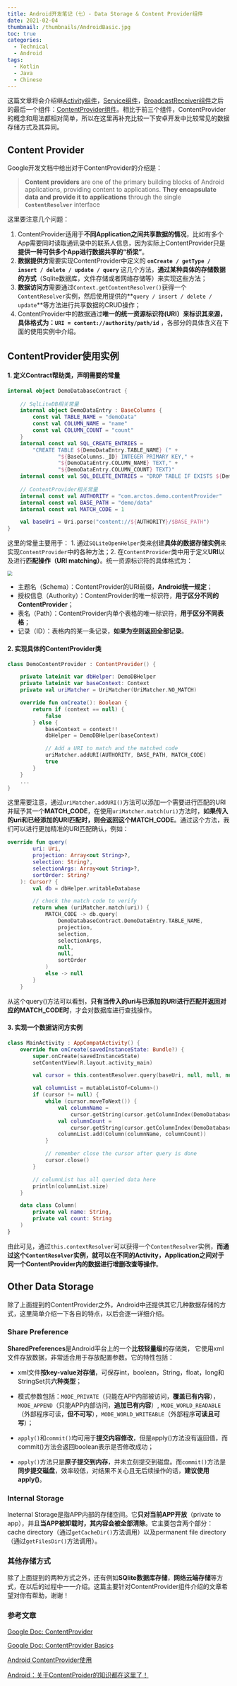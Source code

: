 ```yaml
---
title: Android开发笔记（七）- Data Storage & Content Provider组件
date: 2021-02-04
thumbnail: /thumbnails/AndroidBasic.jpg
toc: true
categories:
  - Technical
  - Android
tags:
  - Kotlin
  - Java
  - Chinese
---
```


这篇文章将会介绍继[Activity组件](https://yunze-li.github.io/2020/06/16/AndroidBasic2/)，[Service组件](https://yunze-li.github.io/2021/01/11/AndroidBasic5/)，[BroadcastReceiver组件](https://yunze-li.github.io/2021/01/13/AndroidBasic6/)之后的最后一个组件：[ContentProvider组件](https://developer.android.com/reference/android/content/ContentProvider)。相比于前三个组件，ContentProvider的概念和用法都相对简单，所以在这里再补充比较一下安卓开发中比较常见的数据存储方式及其异同。

<!-- more -->

## Content Provider

Google开发文档中给出对于ContentProvider的介绍是：

>**Content providers** are one of the primary building blocks of Android applications, providing content to applications. **They encapsulate data and provide it to applications** through the single **`ContentResolver`** interface

这里要注意几个问题：

1. ContentProvider适用于**不同Application之间共享数据的情况**，比如有多个App需要同时读取通讯录中的联系人信息，因为实际上ContentProvider只是**提供一种可供多个App进行数据共享的“桥梁”**。
2. **数据提供方**需要实现ContentProvider中定义的 **`onCreate / getType / insert / delete / update / query`** 这几个方法，**通过某种具体的存储数据的方式**（Sqlite数据库，文件存储或者网络存储等）来实现这些方法；
3. **数据访问方**需要通过`Context.getContentResolver()`获得一个`ContentResolver`实例，然后使用提供的**`query / insert / delete / update`**等方法进行共享数据的CRUD操作；
4. ContentProvider中的数据通过**唯一的统一资源标识符(URI）**来标识其来源，具体格式为：**`URI = content://authority/path/id`** ，各部分的具体含义在下面的使用实例中介绍。

## ContentProvider使用实例

#### 1. 定义Contract帮助类，声明需要的常量

```kotlin
internal object DemoDatabaseContract {
    
    // SqlLiteDB相关常量
    internal object DemoDataEntry : BaseColumns {
        const val TABLE_NAME = "demoData"
        const val COLUMN_NAME = "name"
        const val COLUMN_COUNT = "count"
    }
    internal const val SQL_CREATE_ENTRIES =
        "CREATE TABLE ${DemoDataEntry.TABLE_NAME} (" +
                "${BaseColumns._ID} INTEGER PRIMARY KEY," +
                "${DemoDataEntry.COLUMN_NAME} TEXT," +
                "${DemoDataEntry.COLUMN_COUNT} TEXT)"
    internal const val SQL_DELETE_ENTRIES = "DROP TABLE IF EXISTS ${DemoDataEntry.TABLE_NAME}"
    
    // ContentProvider相关常量
    internal const val AUTHORITY = "com.arctos.demo.contentProvider"
    internal const val BASE_PATH = "demo/data"
    internal const val MATCH_CODE = 1

    val baseUri = Uri.parse("content://${AUTHORITY}/$BASE_PATH")
}
```

这里的常量主要用于： 1. 通过`SQLiteOpenHelper`类来创建**具体的数据存储实例**来实现`ContentProvider`中的各种方法；2. 在`ContentProvider`类中用于定义**URI**以及进行**匹配操作（URI matching）**。统一资源标识符的具体格式为：

<img src="https://raw.githubusercontent.com/Yunze-Li/BlogPictures/master/BlogPictures/pictures/URI-Android%20Basic.png" style="zoom:70%;" />

- 主题名（Schema）：ContentProvider的URI前缀，**Android统一规定**；
- 授权信息（Authority）：ContentProvider的唯一标识符，**用于区分不同的ContentProvider**；
- 表名（Path）：ContentProvider内单个表格的唯一标识符，**用于区分不同表格**；
- 记录（ID）：表格内的某一条记录，**如果为空则返回全部记录**。

#### 2. 实现具体的ContentProvider类

```kotlin
class DemoContentProvider : ContentProvider() {

    private lateinit var dbHelper: DemoDBHelper
    private lateinit var baseContext: Context
    private val uriMatcher = UriMatcher(UriMatcher.NO_MATCH)

    override fun onCreate(): Boolean {
        return if (context == null) {
            false
        } else {
            baseContext = context!!
            dbHelper = DemoDBHelper(baseContext)

            // Add a URI to match and the matched code
            uriMatcher.addURI(AUTHORITY, BASE_PATH, MATCH_CODE)
            true
        }
    }
  	...
}
```

这里需要注意，通过`uriMatcher.addURI()`方法可以添加一个需要进行匹配的URI并赋予其一个**MATCH_CODE**，在使用`uriMatcher.match(uri)`方法时，**如果传入的uri和已经添加的URI匹配时，则会返回这个MATCH_CODE**。通过这个方法，我们可以进行更加精准的URI匹配确认，例如：

```kotlin
override fun query(
        uri: Uri,
        projection: Array<out String>?,
        selection: String?,
        selectionArgs: Array<out String>?,
        sortOrder: String?
    ): Cursor? {
        val db = dbHelper.writableDatabase

        // check the match code to verify
        return when (uriMatcher.match(uri)) {
            MATCH_CODE -> db.query(
                DemoDatabaseContract.DemoDataEntry.TABLE_NAME,
                projection,
                selection,
                selectionArgs,
                null,
                null,
                sortOrder
            )
            else -> null
        }
    }
```

从这个query()方法可以看到，**只有当传入的uri与已添加的URI进行匹配并返回对应的MATCH_CODE时**，才会对数据库进行查找操作。

#### 3. 实现一个数据访问方实例

```kotlin
class MainActivity : AppCompatActivity() {
    override fun onCreate(savedInstanceState: Bundle?) {
        super.onCreate(savedInstanceState)
        setContentView(R.layout.activity_main)

        val cursor = this.contentResolver.query(baseUri, null, null, null, null)

        val columnList = mutableListOf<Column>()
        if (cursor != null) {
            while (cursor.moveToNext()) {
                val columnName =
                    cursor.getString(cursor.getColumnIndex(DemoDatabaseContract.DemoDataEntry.COLUMN_NAME))
                val columnCount =
                    cursor.getString(cursor.getColumnIndex(DemoDatabaseContract.DemoDataEntry.COLUMN_COUNT))
                columnList.add(Column(columnName, columnCount))
            }

            // remember close the cursor after query is done
            cursor.close()
        }

        // columnList has all queried data here
        println(columnList.size)
    }

    data class Column(
        private val name: String,
        private val count: String
    )
}
```

由此可见，通过`this.contextResolver`可以获得一个`ContentResolver`实例，**而通过这个`ContentResolver`实例，就可以在不同的Activity，Application之间对于同一个ContentProvider内的数据进行增删改查等操作**。

## Other Data Storage

除了上面提到的ContentProvider之外，Android中还提供其它几种数据存储的方式，这里简单介绍一下各自的特点，以后会逐一详细介绍。

### Share Preference

**SharedPreferences**是Android平台上的一个**比较轻量级**的存储类， 它使用xml文件存放数据，非常适合用于存放配置参数。它的特性包括：

- xml文件**按key-value对存储**，可保存int，boolean，String，float，long和StringSet共**六种类型**；

- 模式参数包括：`MODE_PRIVATE`（只能在APP内部被访问，**覆盖已有内容**），`MODE_APPEND`（只能APP内部访问，**追加已有内容**）, `MODE_WORLD_READABLE`（外部程序可读，**但不可写**），`MODE_WORLD_WRITEABLE`（外部程序**可读且可写**）；
- `apply()`和`commit()`均可用于**提交内容修改**，但是apply()方法没有返回值，而commit()方法会返回boolean表示是否修改成功；
- `apply()`方法只是**原子提交到内存**，并未立刻提交到磁盘。而`commit()`方法是**同步提交磁盘**，效率较低，对结果不关心且无后续操作的话，**建议使用apply()**。

### Internal Storage

Ineternal Storage是指APP内部的存储空间。它**只对当前APP开放**（private to app），并且**当APP被卸载时，其内容会被全部清除**。它主要包含两个部分：cache directory（通过`getCacheDir()`方法调用）以及permanent file directory（通过`getFilesDir()`方法调用）。

### 其他存储方式

除了上面提到的两种方式之外，还有例如**SQlite数据库存储**，**网络云端存储**等方式，在以后的过程中一一介绍。这篇主要针对ContentProvider组件介绍的文章希望对你有帮助，谢谢！

### 参考文章

[Google Doc: ContentProvider](https://developer.android.com/reference/android/content/ContentProvider)

[Google Doc: ContentProvider Basics](https://developer.android.com/guide/topics/providers/content-provider-basics)

[Android ContentProvider使用](https://www.jianshu.com/p/ac40ed95d577)

[Android：关于ContentProider的知识都在这里了！](https://www.jianshu.com/p/ea8bc4aaf057)

